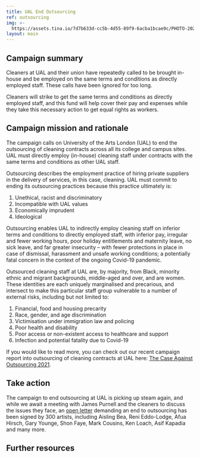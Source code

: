 ```yaml
---
title: UAL End Outsourcing
ref: outsourcing
img: >-
  https://assets.tina.io/7d7b633d-cc5b-4d55-89f9-6acba1bcae9c/PHOTO-2021-11-19-09-33-45.jpg
layout: main
---
```


## Campaign summary

Cleaners at UAL and their union have repeatedly called to be brought in-house and be employed on the same terms and conditions as directly employed staff. These calls have been ignored for too long.

Cleaners will strike to get the same terms and conditions as directly employed staff, and this fund will help cover their pay and expenses while they take this necessary action to get equal rights as workers.

## Campaign mission and rationale

The campaign calls on University of the Arts London (UAL) to end the outsourcing of cleaning contracts across all its college and campus sites. UAL must directly employ (in-house) cleaning staff under contracts with the same terms and conditions as other UAL staff.

Outsourcing describes the employment practice of hiring private suppliers in the delivery of services, in this case, cleaning. UAL must commit to ending its outsourcing practices because this practice ultimately is:

1. Unethical, racist and discriminatory
2. Incompatible with UAL values
3. Economically imprudent
4. Ideological

Outsourcing enables UAL to indirectly employ cleaning staff on inferior terms and conditions to directly employed staff, with inferior pay, irregular and fewer working hours, poor holiday entitlements and maternity leave, no sick leave, and far greater insecurity – with fewer protections in place in case of dismissal, harassment and unsafe working conditions; a potentially fatal concern in the context of the ongoing Covid-19 pandemic.

Outsourced cleaning staff at UAL are, by majority, from Black, minority ethnic and migrant backgrounds, middle-aged and over, and are women. These identities are each uniquely marginalised and precarious, and intersect to make this particular staff group vulnerable to a number of external risks, including but not limited to:

1. Financial, food and housing precarity
2. Race, gender, and age discrimination
3. Victimisation under immigration law and policing
4. Poor health and disability
5. Poor access or non-existent access to healthcare and support
6. Infection and potential fatality due to Covid-19

If you would like to read more, you can check out our recent campaign report into outsourcing of cleaning contracts at UAL here: [The Case Against Outsourcing 2021](https://issuu.com/ualendoutsourcing/docs/ual_outsourcing_case_doc "The Case Against Outsourcing at University of the Arts London 2021").

## Take action

The campaign to end outsourcing at UAL is picking up steam again, and while we await a meeting with James Purnell and the cleaners to discuss the issues they face, an [open letter](https://arts.us19.list-manage.com/track/click?u=c8501665ce4bf7425303e99ad\&id=3ed9cb1d74\&e=b0e80d614d "") demanding an end to outsourcing has been signed by 300 artists, including Aisling Bea, Reni Eddo-Lodge, Afua Hirsch, Gary Younge, Shon Faye, Mark Cousins, Ken Loach, Asif Kapadia and many more. 

## Further resources
